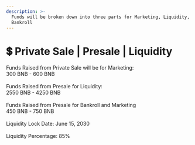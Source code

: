 ```yaml
---
description: >-
  Funds will be broken down into three parts for Marketing, Liquidity, and
  Bankroll
---
```


# 💲 Private Sale | Presale | Liquidity

Funds Raised from Private Sale will be for Marketing:\
300 BNB - 600 BNB \
\
Funds Raised from Presale for Liquidity:\
2550 BNB - 4250 BNB\
\
Funds Raised from Presale for Bankroll and Marketing\
450 BNB - 750 BNB\
\
Liquidity Lock Date: June 15, 2030\
\
Liquidity Percentage: 85%
